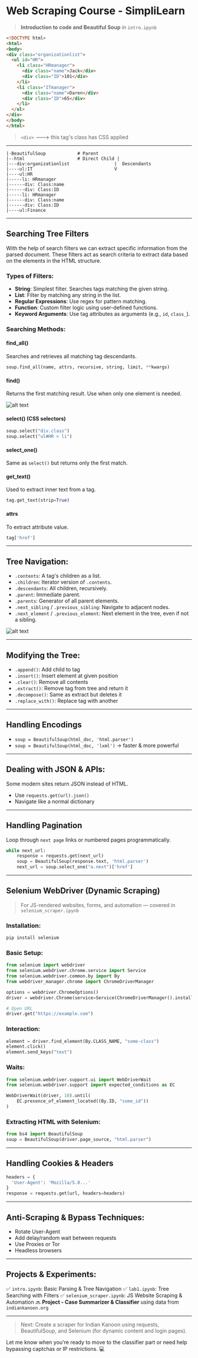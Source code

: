# Web Scraping Course - SimpliLearn

> **Introduction to code and Beautiful Soup** in `intro.ipynb`

```html
<!DOCTYPE html>
<html>
<body>
<div class="organizationlist">
  <ul id="HR">
    <li class="HRmanager">
      <div class="name">Jack</div>
      <div class="ID">101</div>
    </li>
    <li class="ITmanager">
      <div class="name">Daren</div>
      <div class="ID">65</div>
    </li>
  </ul>
</div>
</body>
</html>
```

> `<div>` ---> this tag's class has CSS applied

---

```
|-BeautifulSoup            # Parent
|--html                    # Direct Child |
|---div:organizationlist                 |  Descendants   
|----ul:IT                               V
|----ul:HR
|-----li: HRmanager
|------div: Class:name
|------div: Class:ID
|-----li: HRmanager
|------div: Class:name
|------div: Class:ID
|----ul:Finance
```

---

## Searching Tree Filters

With the help of search filters we can extract specific information from the parsed document. These filters act as search criteria to extract data based on the elements in the HTML structure.

### Types of Filters:

* **String**: Simplest filter. Searches tags matching the given string.
* **List**: Filter by matching any string in the list.
* **Regular Expressions**: Use regex for pattern matching.
* **Function**: Custom filter logic using user-defined functions.
* **Keyword Arguments**: Use tag attributes as arguments (e.g., `id`, `class_`).

### Searching Methods:

#### **find\_all()**

Searches and retrieves all matching tag descendants.

```python
soup.find_all(name, attrs, recursive, string, limit, **kwargs)
```

#### **find()**

Returns the first matching result. Use when only one element is needed.

![alt text](image.png)

#### **select()** (CSS selectors)

```python
soup.select("div.class")
soup.select("ul#HR > li")
```

#### **select\_one()**

Same as `select()` but returns only the first match.

#### **get\_text()**

Used to extract inner text from a tag.

```python
tag.get_text(strip=True)
```

#### **attrs**

To extract attribute value.

```python
tag['href']
```

---

## Tree Navigation:

* `.contents`: A tag's children as a list.
* `.children`: Iterator version of `.contents`.
* `.descendants`: All children, recursively.
* `.parent`: Immediate parent.
* `.parents`: Generator of all parent elements.
* `.next_sibling` / `.previous_sibling`: Navigate to adjacent nodes.
* `.next_element` / `.previous_element`: Next element in the tree, even if not a sibling.

![alt text](image-2.png)

---

## Modifying the Tree:

* `.append()`: Add child to tag
* `.insert()`: Insert element at given position
* `.clear()`: Remove all contents
* `.extract()`: Remove tag from tree and return it
* `.decompose()`: Same as extract but deletes it
* `.replace_with()`: Replace tag with another

---

## Handling Encodings

* `soup = BeautifulSoup(html_doc, 'html.parser')`
* `soup = BeautifulSoup(html_doc, 'lxml')` → faster & more powerful

---

## Dealing with JSON & APIs:

Some modern sites return JSON instead of HTML.

* Use `requests.get(url).json()`
* Navigate like a normal dictionary

---

## Handling Pagination

Loop through `next page` links or numbered pages programmatically.

```python
while next_url:
    response = requests.get(next_url)
    soup = BeautifulSoup(response.text, 'html.parser')
    next_url = soup.select_one("a.next")['href']
```

---

## Selenium WebDriver (Dynamic Scraping)

> For JS-rendered websites, forms, and automation — covered in `selenium_scraper.ipynb`

### Installation:

```bash
pip install selenium
```

### Basic Setup:

```python
from selenium import webdriver
from selenium.webdriver.chrome.service import Service
from selenium.webdriver.common.by import By
from webdriver_manager.chrome import ChromeDriverManager

options = webdriver.ChromeOptions()
driver = webdriver.Chrome(service=Service(ChromeDriverManager().install()), options=options)

# Open URL
driver.get("https://example.com")
```

### Interaction:

```python
element = driver.find_element(By.CLASS_NAME, "some-class")
element.click()
element.send_keys("text")
```

### Waits:

```python
from selenium.webdriver.support.ui import WebDriverWait
from selenium.webdriver.support import expected_conditions as EC

WebDriverWait(driver, 10).until(
    EC.presence_of_element_located((By.ID, "some_id"))
)
```

### Extracting HTML with Selenium:

```python
from bs4 import BeautifulSoup
soup = BeautifulSoup(driver.page_source, "html.parser")
```

---

## Handling Cookies & Headers

```python
headers = {
  'User-Agent': 'Mozilla/5.0...'
}
response = requests.get(url, headers=headers)
```

---

## Anti-Scraping & Bypass Techniques:

* Rotate User-Agent
* Add delay/random wait between requests
* Use Proxies or Tor
* Headless browsers

---

## Projects & Experiments:

✅ `intro.ipynb`: Basic Parsing & Tree Navigation
✅ `lab1.ipynb`: Tree Searching with Filters
✅ `selenium_scraper.ipynb`: JS Website Scraping & Automation
🔜 **Project - Case Summarizer & Classifier** using data from `indiankanoon.org`

---

> Next: Create a scraper for Indian Kanoon using requests, BeautifulSoup, and Selenium (for dynamic content and login pages).

Let me know when you're ready to move to the classifier part or need help bypassing captchas or IP restrictions. 💻
